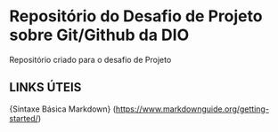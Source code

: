 # Repositório do Desafio de Projeto sobre Git/Github da DIO 

Repositório criado para o desafio de Projeto

## LINKS ÚTEIS 

{Sintaxe Básica Markdown} (https://www.markdownguide.org/getting-started/)

